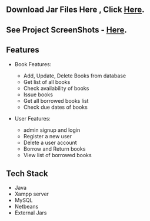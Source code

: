 
## Download Jar Files Here , Click [Here](https://github.com/SoGeKIn-G/Library-Management-System/tree/main/jars).
## See Project ScreenShots - [Here](https://github.com/SoGeKIn-G/Library-Management-System/tree/main/ScreenShots).

<!-- ============================================  FEATURES ======================================================  -->
## Features

* Book Features:
    * Add, Update, Delete Books from database
    * Get list of all books
    * Check availability of books
    * Issue books
    * Get all borrowed books list
    * Check due dates of books

* User Features:
    * admin signup and login
    * Register a new user
    * Delete a user account
    * Borrow and Return books
    * View list of borrowed books

<!-- ============================================  TECH STACK ======================================================  -->

## Tech Stack

* Java
* Xampp server
* MySQL
* Netbeans
* External Jars

